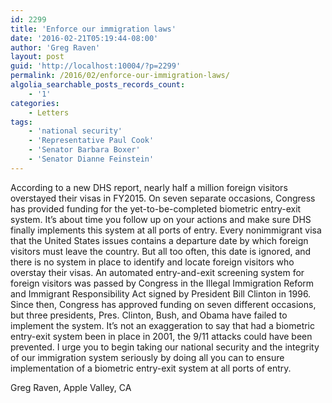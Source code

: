 ```yaml
---
id: 2299
title: 'Enforce our immigration laws'
date: '2016-02-21T05:19:44-08:00'
author: 'Greg Raven'
layout: post
guid: 'http://localhost:10004/?p=2299'
permalink: /2016/02/enforce-our-immigration-laws/
algolia_searchable_posts_records_count:
    - '1'
categories:
    - Letters
tags:
    - 'national security'
    - 'Representative Paul Cook'
    - 'Senator Barbara Boxer'
    - 'Senator Dianne Feinstein'
---
```


According to a new DHS report, nearly half a million foreign visitors overstayed their visas in FY2015. On seven separate occasions, Congress has provided funding for the yet-to-be-completed biometric entry-exit system. It’s about time you follow up on your actions and make sure DHS finally implements this system at all ports of entry. Every nonimmigrant visa that the United States issues contains a departure date by which foreign visitors must leave the country. But all too often, this date is ignored, and there is no system in place to identify and locate foreign visitors who overstay their visas. An automated entry-and-exit screening system for foreign visitors was passed by Congress in the Illegal Immigration Reform and Immigrant Responsibility Act signed by President Bill Clinton in 1996. Since then, Congress has approved funding on seven different occasions, but three presidents, Pres. Clinton, Bush, and Obama have failed to implement the system. It’s not an exaggeration to say that had a biometric entry-exit system been in place in 2001, the 9/11 attacks could have been prevented. I urge you to begin taking our national security and the integrity of our immigration system seriously by doing all you can to ensure implementation of a biometric entry-exit system at all ports of entry.

Greg Raven, Apple Valley, CA